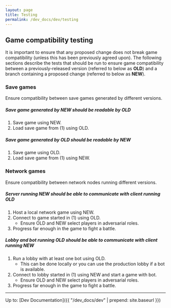 ```yaml
---
layout: page
title: Testing
permalink: /dev_docs/dev/testing
---
```


## Game compatibility testing

It is important to ensure that any proposed change does not break game compatibility (unless this has been previously agreed upon).  The following sections describe the tests that should be run to ensure game compatibility between a previously-released version (referred to below as **OLD**) and a branch containing a proposed change (referred to below as **NEW**).

### Save games

Ensure compatibility between save games generated by different versions.

##### Save game generated by NEW should be readable by OLD

1. Save game using NEW.
1. Load save game from (1) using OLD.

##### Save game generated by OLD should be readable by NEW

1. Save game using OLD.
1. Load save game from (1) using NEW.

### Network games

Ensure compatibility between network nodes running different versions.

##### Server running NEW should be able to communicate with client running OLD

1. Host a local network game using NEW.
1. Connect to game started in (1) using OLD.
    * Ensure OLD and NEW select players in adversarial roles.
1. Progress far enough in the game to fight a battle.

##### Lobby and bot running OLD should be able to communicate with client running NEW

1. Run a lobby with at least one bot using OLD.
    * This can be done locally or you can use the production lobby if a bot is available.
1. Connect to lobby started in (1) using NEW and start a game with bot.
    * Ensure OLD and NEW select players in adversarial roles.
1. Progress far enough in the game to fight a battle.

---

Up to: [Dev Documentation]({{ "/dev_docs/dev" | prepend: site.baseurl }})
